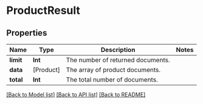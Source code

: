 # ProductResult

## Properties
Name | Type | Description | Notes
------------ | ------------- | ------------- | -------------
**limit** | **Int** | The number of returned documents. | 
**data** | [Product] | The array of product documents. | 
**total** | **Int** | The total number of documents. | 

[[Back to Model list]](../README.md#documentation-for-models) [[Back to API list]](../README.md#documentation-for-api-endpoints) [[Back to README]](../README.md)


